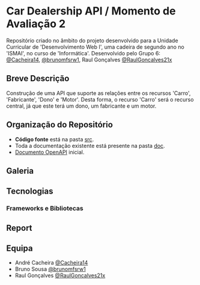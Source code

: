 # Car Dealership API / Momento de Avaliação 2

Repositório criado no âmbito do projeto desenvolvido para a Unidade Curricular de 'Desenvolvimento Web I', uma cadeira de segundo ano no 'ISMAI', no curso de 'Informática'.
Desenvolvido pelo Grupo 6: [@Cacheira14](https://github.com/Cacheira14), [@brunomfsrw1](https://github.com/brunomfsrw1), Raul Gonçalves [@RaulGoncalves21x](https://github.com/RaulGoncalves21x)

## Breve Descrição

Construção de uma API que suporte as relações entre os recursos 'Carro', 'Fabricante', 'Dono' e 'Motor'.
Desta forma, o recurso 'Carro' será o recurso central, já que este terá um dono, um fabricante e um motor.

## Organização do Repositório

* **Código fonte** está na pasta [src](src/).
* Toda a documentação existente está presente na pasta [doc](doc/).
* [Documento OpenAPI](src/api/openapi.yaml) inicial.

## Galeria

## Tecnologias

### Frameworks e Bibliotecas

## Report

## Equipa

* André Cacheira [@Cacheira14](https://github.com/Cacheira14)
* Bruno Sousa [@brunomfsrw1](https://github.com/brunomfsrw1)
* Raul Gonçalves [@RaulGoncalves21x](https://github.com/RaulGoncalves21x)

